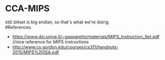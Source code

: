 # CCA-MIPS
std::bitset is big endian, so that's what we're doing.  
#References
+ https://www.dsi.unive.it/~gasparetto/materials/MIPS_Instruction_Set.pdf //nice
  reference for MIPS instructions
+ http://www.cs.gordon.edu/courses/cs311/handouts-2015/MIPS%20ISA.pdf
